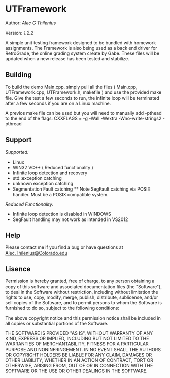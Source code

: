 UTFramework
==================

Author: *Alec G Thilenius*

Version: *1.2.2*

A simple unit testing framework designed to be bundled with homework assignments. The Framework is also being used as a back end driver for RetroGrade, the online grading system create by Gabe. These files will be updated when a new release has been tested and stabilize.

Building
-------
To build the demo Main.cpp, simply pull all the files ( Main.cpp, UTFramework.cpp, UTFramework.h, makefile ) and use the provided make file. Give the test a few seconds to run, the infinite loop will be terminated after a few seconds if you are on a Linux machine.

A previos make file can be used but you will need to manually add -pthead to the end of the flags:
CXXFLAGS = -g -Wall -Wextra -Wno-write-strings2 -pthread

Support
-------

*Supported:*
* Linux
* WIN32 VC++ ( Reduced functionality )
* Infinite loop detection and recovery
* std::exception catching
* unknown exception catching
* Segmentation Fault catching
** Note SegFault catching via POSIX handler. Must be a POSIX compatible system.

*Reduced Functionality:*
* Infinite loop detection is disabled in WINDOWS
* SegFault handling may not work as intended in VS2012

Help
--------

Please contact me if you find a bug or have questions at Alec.Thilenius@Colorado.edu

Lisence
--------

Permission is hereby granted, free of charge, to any person obtaining a copy of this software and associated documentation files (the "Software"), to deal in the Software without restriction, including without limitation the rights to use, copy, modify, merge, publish, distribute, sublicense, and/or sell copies of the Software, and to permit persons to whom the Software is furnished to do so, subject to the following conditions:

The above copyright notice and this permission notice shall be included in all copies or substantial portions of the Software.

THE SOFTWARE IS PROVIDED "AS IS", WITHOUT WARRANTY OF ANY KIND, EXPRESS OR IMPLIED, INCLUDING BUT NOT LIMITED TO THE WARRANTIES OF MERCHANTABILITY, FITNESS FOR A PARTICULAR PURPOSE AND NONINFRINGEMENT. IN NO EVENT SHALL THE AUTHORS OR COPYRIGHT HOLDERS BE LIABLE FOR ANY CLAIM, DAMAGES OR OTHER LIABILITY, WHETHER IN AN ACTION OF CONTRACT, TORT OR OTHERWISE, ARISING FROM, OUT OF OR IN CONNECTION WITH THE SOFTWARE OR THE USE OR OTHER DEALINGS IN THE SOFTWARE.

